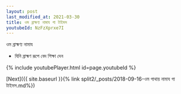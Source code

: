 ```yaml
---
layout: post
last_modified_at: 2021-03-30
title: ওম ব্রাহ্মণ্য নামায গা টাইমস
youtubeId: NzFzXprxe7I
---
```

 
 
 ওম ব্রাহ্মণ্য নামায  
 
 -  যিনি ব্রাহ্মণ রূপে বেদ শিক্ষা দেন 
 
  
 
  
 
 
 
 
 
 


{% include youtubePlayer.html id=page.youtubeId %}
 
[Next]({{ site.baseurl }}{% link  split2/_posts/2018-09-16-ওম গাথায় নামায গা টাইমস.md%})
 
